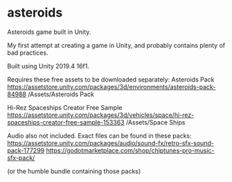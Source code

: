 # asteroids
Asteroids game built in Unity.

My first attempt at creating a game in Unity, and probably contains plenty of bad practices.

Built using Unity  2019.4 16f1.

Requires these free assets to be downloaded separately:
Asteroids Pack
https://assetstore.unity.com/packages/3d/environments/asteroids-pack-84988
/Assets/Asteroids Pack

Hi-Rez Spaceships Creator Free Sample
https://assetstore.unity.com/packages/3d/vehicles/space/hi-rez-spaceships-creator-free-sample-153363
/Assets/Space Ships

Audio also not included. Exact files can be found in these packs:
https://assetstore.unity.com/packages/audio/sound-fx/retro-sfx-sound-pack-177299
https://godotmarketplace.com/shop/chiptunes-pro-music-sfx-pack/

(or the humble bundle containing those packs)
